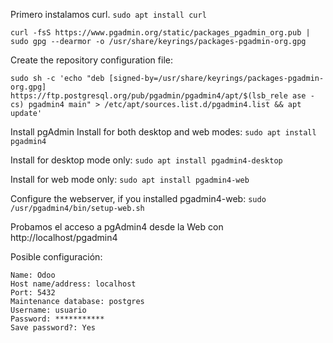 Primero instalamos curl.
`sudo apt install curl`	
```
curl -fsS https://www.pgadmin.org/static/packages_pgadmin_org.pub | sudo gpg --dearmor -o /usr/share/keyrings/packages-pgadmin-org.gpg
```

Create the repository configuration file:
```
sudo sh -c 'echo "deb [signed-by=/usr/share/keyrings/packages-pgadmin-org.gpg] https://ftp.postgresql.org/pub/pgadmin/pgadmin4/apt/$(lsb_rele ase -cs) pgadmin4 main" > /etc/apt/sources.list.d/pgadmin4.list && apt update'
```

Install pgAdmin
Install for both desktop and web modes:
	`sudo apt install pgadmin4`

Install for desktop mode only:
	`sudo apt install pgadmin4-desktop`

Install for web mode only:
	`sudo apt install pgadmin4-web`

Configure the webserver, if you installed pgadmin4-web:
	`sudo /usr/pgadmin4/bin/setup-web.sh`

Probamos el acceso a pgAdmin4 desde la Web con http://localhost/pgadmin4

Posible configuración:
```
Name: Odoo
Host name/address: localhost
Port: 5432
Maintenance database: postgres
Username: usuario
Password: ***********
Save password?: Yes
```